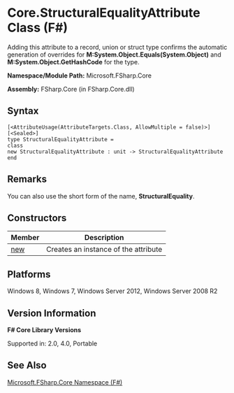# Core.StructuralEqualityAttribute Class (F#)

Adding this attribute to a record, union or struct type confirms the automatic generation of overrides for **M:System.Object.Equals(System.Object)** and **M:System.Object.GetHashCode** for the type.

**Namespace/Module Path:** Microsoft.FSharp.Core

**Assembly:** FSharp.Core (in FSharp.Core.dll)


## Syntax

```
[<AttributeUsage(AttributeTargets.Class, AllowMultiple = false)>]
[<Sealed>]
type StructuralEqualityAttribute =
class
new StructuralEqualityAttribute : unit -> StructuralEqualityAttribute
end
```

## Remarks
You can also use the short form of the name, **StructuralEquality**.


## Constructors


|Member|Description|
|------|-----------|
|[new](http://msdn.microsoft.com/en-us/library/d8995048-26bc-4b14-a260-f89191a8c28b)|Creates an instance of the attribute|

## Platforms
Windows 8, Windows 7, Windows Server 2012, Windows Server 2008 R2


## Version Information
**F# Core Library Versions**

Supported in: 2.0, 4.0, Portable




## See Also
[Microsoft.FSharp.Core Namespace &#40;F&#35;&#41;](Microsoft.FSharp.Core+Namespace+%28FSharp%29.md)

